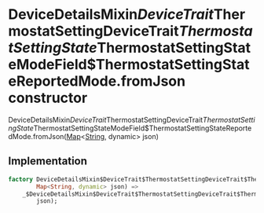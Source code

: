 


# DeviceDetailsMixin$DeviceTrait$ThermostatSettingDeviceTrait$ThermostatSettingState$ThermostatSettingStateModeField$ThermostatSettingStateReportedMode.fromJson constructor







DeviceDetailsMixin$DeviceTrait$ThermostatSettingDeviceTrait$ThermostatSettingState$ThermostatSettingStateModeField$ThermostatSettingStateReportedMode.fromJson([Map](https://api.flutter.dev/flutter/dart-core/Map-class.html)&lt;[String](https://api.flutter.dev/flutter/dart-core/String-class.html), dynamic> json)





## Implementation

```dart
factory DeviceDetailsMixin$DeviceTrait$ThermostatSettingDeviceTrait$ThermostatSettingState$ThermostatSettingStateModeField$ThermostatSettingStateReportedMode.fromJson(
        Map<String, dynamic> json) =>
    _$DeviceDetailsMixin$DeviceTrait$ThermostatSettingDeviceTrait$ThermostatSettingState$ThermostatSettingStateModeField$ThermostatSettingStateReportedModeFromJson(
        json);
```







